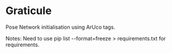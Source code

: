# Graticule
Pose Network initialisation using ArUco tags.



Notes: Need to use pip list --format=freeze > requirements.txt for requirements.